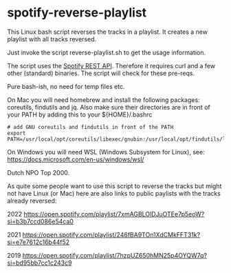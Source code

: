 # spotify-reverse-playlist
This Linux bash script reverses the tracks in a playlist.
It creates a new playlist with all tracks reversed.

Just invoke the script reverse-playlist.sh to get the usage information.

The script uses the [Spotify REST API](https://developer.spotify.com/web-api/). Therefore it requires curl and a few other (standard) binaries. The script will check for these pre-reqs.

Pure bash-ish, no need for temp files etc.

On Mac you will need homebrew and install the following packages: coreutils, findutils and jq.
Also make sure their directories are in front of your PATH by adding this to your ${HOME}/.bashrc
```
# add GNU coreutils and findutils in front of the PATH
export PATH=/usr/local/opt/coreutils/libexec/gnubin:/usr/local/opt/findutils/libexec/gnubin:${PATH}
```

On Windows you will need WSL (Windows Subsystem for Linux), see:  https://docs.microsoft.com/en-us/windows/wsl/

Dutch NPO Top 2000.

As quite some people want to use this script to reverse the tracks but might not have Linux (or Mac) here are also links to public paylists with the tracks already reversed:

2022 https://open.spotify.com/playlist/7xmAGBLOlDJuOTEe7p5eoW?si=b3b7ccd086e54ca0

2021 https://open.spotify.com/playlist/246fBA9TOn1XdCMkFFT31k?si=e7e7612c16b44f52

2019 https://open.spotify.com/playlist/7hzpUZ650hMN25p4OYQW7q?si=bd95bb7cc1c243c9
